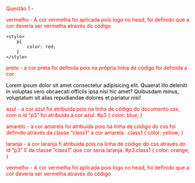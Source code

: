 Questão 1 -

vermelho - A cor vermelha foi aplicada pois logo no head, foi definido que a cor deveria ser vermelha através do código  
 
    <style>
        p{
            color: red;
        }
    </style>






preto - a cor preta foi definida pois na própria linha de código foi definida a cor
<p Style="color: black">Lorem ipsum dolor sit amet consectetur adipisicing elit. Quaerat illo deleniti in voluptas vero obcaecati officiis ipsa nisi hic amet? Quibusdam minus, voluptatum sit alias repudiandae dolores et pariatur nisi!</p>
   


azul - a cor azul foi atribuída pois na linha de código do documento css, com o id “p3” foi atribuída a cor azul.
#p3 {
    color: blue;
}


amarelo - a cor amarela foi atribuída pois na linha de código do css foi definido através da classe “class1” a cor amarela.
.class1 {
    color: yellow;
}


laranja - a cor laranja fi atribuida pois na linha de código do css através do id “p3” E da classe “class1” que  cor seria laranja.
#p3.class1 {
    color: orange;
}


vermelho - A cor vermelha foi aplicada pois logo no head, foi definido que a cor deveria ser vermelha através do código  
    <style>
        p{
            color: red;
        }
    </style>



